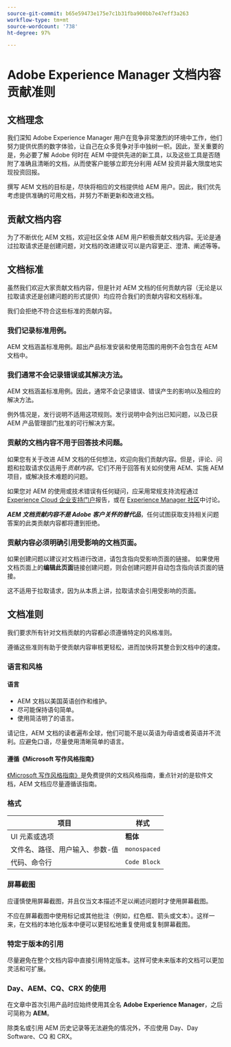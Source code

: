 ```yaml
---
source-git-commit: b65e59473e175e7c1b31fba900bb7e47eff3a263
workflow-type: tm+mt
source-wordcount: '738'
ht-degree: 97%

---
```

# Adobe Experience Manager 文档内容贡献准则

## 文档理念

我们深知 Adobe Experience Manager 用户在竞争非常激烈的环境中工作，他们努力提供优质的数字体验，让自己在众多竞争对手中独树一帜。因此，至关重要的是，务必要了解 Adobe 何时在 AEM 中提供先进的新工具，以及这些工具是否随附了准确且清晰的文档，从而使客户能够立即充分利用 AEM 投资并最大限度地实现投资回报。

撰写 AEM 文档的目标是，尽快将相应的文档提供给 AEM 用户。因此，我们优先考虑提供准确的可用文档，并努力不断更新和改进文档。

## 贡献文档内容

为了不断优化 AEM 文档，欢迎社区全体 AEM 用户积极贡献文档内容。无论是通过拉取请求还是创建问题，对文档的改进建议可以是内容更正、澄清、阐述等等。

## 文档标准

虽然我们欢迎大家贡献文档内容，但是针对 AEM 文档的任何贡献内容（无论是以拉取请求还是创建问题的形式提供）均应符合我们的贡献内容和文档标准。

我们会拒绝不符合这些标准的贡献内容。

### 我们记录标准用例。

AEM 文档涵盖标准用例。超出产品标准安装和使用范围的用例不会包含在 AEM 文档中。

### 我们通常不会记录错误或其解决方法。

AEM 文档涵盖标准用例。因此，通常不会记录错误、错误产生的影响以及相应的解决方法。

例外情况是，发行说明不适用这项规则。发行说明中会列出已知问题，以及已获 AEM 产品管理部门批准的可行解决方案。

### 贡献的文档内容不用于回答技术问题。

如果您有关于改进 AEM 文档的任何想法，欢迎向我们贡献内容。但是，评论、问题和拉取请求仅适用于&#x200B;*贡献内容*。它们不用于回答有关如何使用 AEM、实施 AEM 项目，或解决技术难题的问题。

如果您对 AEM 的使用或技术错误有任何疑问，应采用常规支持流程通过 [Experience Cloud 企业支持门户](https://helpx.adobe.com/cn/contact/enterprise-support.ec.html)报告，或在 [Experience Manager 社区](https://forums.adobe.com/community/experience-cloud/marketing-cloud/experience-manager)中讨论。

***AEM 文档贡献内容不是 Adobe 客户关怀的替代品***，任何试图获取支持相关问题答案的此类贡献内容都将遭到拒绝。

### 贡献内容必须明确引用受影响的文档页面。

如果创建问题以建议对文档进行改进，请包含指向受影响页面的链接。 如果使用文档页面上的&#x200B;**编辑此页面**&#x200B;链接创建问题，则会创建问题并自动包含指向该页面的链接。

这不适用于拉取请求，因为从本质上讲，拉取请求会引用受影响的页面。

## 文档准则

我们要求所有针对文档贡献的内容都必须遵循特定的风格准则。

遵循这些准则有助于使贡献内容审核更轻松，进而加快将其整合到文档中的速度。

### 语言和风格

#### 语言

* AEM 文档以美国英语创作和维护。
* 尽可能保持语句简单。
* 使用简洁明了的语言。

请记住，AEM 文档的读者遍布全球，他们可能不是以英语为母语或者英语并不流利。应避免口语，尽量使用清晰简单的语言。

#### 遵循《Microsoft 写作风格指南》

[《Microsoft 写作风格指南》](https://docs.microsoft.com/zh-cn/style-guide/welcome/)是免费提供的文档风格指南，重点针对的是软件文档，AEM 文档应尽量遵循该指南。

### 格式

| 项目 | 样式 |
|---|---|
| UI 元素或选项 | **粗体** |
| 文件名、路径、用户输入、参数-值 | `monospaced` |
| 代码、命令行 | ```Code Block``` |

### 屏幕截图

应谨慎使用屏幕截图，并且仅当文本描述不足以阐述问题时才使用屏幕截图。

不应在屏幕截图中使用标记或其他批注（例如，红色框、箭头或文本）。这样一来，在文档的本地化版本中便可以更轻松地重复使用或复制屏幕截图。

### 特定于版本的引用

尽量避免在整个文档内容中直接引用特定版本。这样可使未来版本的文档可以更加灵活和可扩展。

### Day、AEM、CQ、CRX 的使用

在文章中首次引用产品时应始终使用其全名 **Adobe Experience Manager**，之后可简称为 **AEM**。

除类名或引用 AEM 历史记录等无法避免的情况外，不应使用 Day、Day Software、CQ 和 CRX。